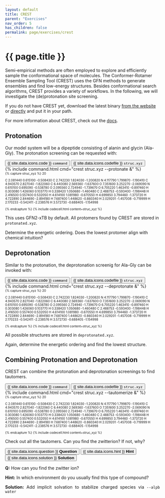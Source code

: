 ```yaml
---
layout: default
title: CREST
parent: "Exercises"
nav_order: 5
has_children: false
permalink: page/exercises/crest
---
```


# {{ page.title }}

Semi-empirical methods are often employed to explore and efficiently sample the conformational space of molecules.
The Conformer-Rotamer Ensemble Sampling Tool (CREST) uses the GFN methods to generate ensembles and find low-energy structures.
Besides conformational search algorithms, CREST provides a variety of workflows.
In the following, we will investigate the (de)protonation site screening.

If you do not have CREST yet, download the latest binary [from the website](https://crest-lab.github.io/crest-docs/page/installation/install_basic.html#option-1-installation-from-precompiled-binaries) or [directly](https://github.com/crest-lab/crest/releases/download/latest/crest-gnu-12-ubuntu-latest.tar.xz) and put it in your path.

For more information about CREST, check out the [docs](https://crest-lab.github.io/crest-docs/).

## Protonation

Our model system will be a dipeptide consisting of alanin and glycin (Ala-Gly).
The protonation screening can be requested with:

<!-- Tab links -->
<div class="tab card">
  <button 
    class="tablinks tab-id-5-1"
    onclick="openTabId(event, 'command-5-1', 'tab-id-5-1')"
    id="defaultOpen">{{ site.data.icons.code }}
    <code>command</code>
  </button>
  <button 
    class="tablinks tab-id-5-1"
    onclick="openTabId(event, 'struc', 'tab-id-5-1')">{{ site.data.icons.codefile }}
    <code>struc.xyz</code>
  </button>
</div>
<!-- Tab content -->
<div id="command-5-1" class="tabcontent tab-id-5-1" style="text-align:justify">
{% include command.html cmd="crest struc.xyz --protonate &" %}
<span markdown="span">
</span>
</div>

<div id="struc-5-1" class="tabcontent tab-id-5-1" style="font-size:10px">
{% capture struc_xyz %}
20

C     2.081440     0.615100    -0.508430
C     2.742230     1.824030    -1.200820
N     4.117790     1.799870    -1.190410
C     4.943570     2.827040    -1.822060
C     6.440080     2.569360    -1.637600
O     7.351600     3.252270    -2.069090
N     0.610100     0.695090    -0.538780
O     2.095560     2.724940    -1.739670
O     6.705220     1.463410    -0.897460
H     0.303080     1.426060     0.103770
H     0.338420     1.050680    -1.460480
C     2.488753    -0.593400    -1.198448
H     2.416500     0.557400     0.532050
H     4.614100     1.081980    -0.670550
H     4.699850     3.794460    -1.373720
H     4.722890     2.844690    -2.894180
H     7.687400     1.448620    -0.860340
H     2.029201    -1.457008    -0.719999
H     2.170233    -0.542411    -2.238576
H     3.572730    -0.688405    -1.154998

{% endcapture %}
{% include codecell.html content=struc_xyz %}
</div>

This uses GFN2-xTB by default. All protomers found by CREST are stored in `protonated.xyz`.

Determine the energetic ordering.
Does the lowest protomer align with chemical intuition?


## Deprotonation

Similar to the protonation, the deprotonation screenig for Ala-Gly can be invoked with:

<!-- Tab links -->
<div class="tab card">
  <button class="tablinks tab-id-5-2" onclick="openTabId(event, 'command-5-2', 'tab-id-5-2')" id="defaultOpen">{{ site.data.icons.code }} <code>command</code></button>
  <button class="tablinks tab-id-5-2" onclick="openTabId(event, 'struc-5-2', 'tab-id-5-2')">{{ site.data.icons.codefile }}  <code>struc.xyz</code></button>
</div>
<!-- Tab content -->
<div id="command-5-2" class="tabcontent tab-id-5-2" style="text-align:justify">
{% include command.html cmd="crest struc.xyz --deprotonate &" %}
<span markdown="span">
</span>
</div>

<div id="struc-5-2" class="tabcontent tab-id-5-2" style="font-size:10px">
{% capture struc_xyz %}
20

C     2.081440     0.615100    -0.508430
C     2.742230     1.824030    -1.200820
N     4.117790     1.799870    -1.190410
C     4.943570     2.827040    -1.822060
C     6.440080     2.569360    -1.637600
O     7.351600     3.252270    -2.069090
N     0.610100     0.695090    -0.538780
O     2.095560     2.724940    -1.739670
O     6.705220     1.463410    -0.897460
H     0.303080     1.426060     0.103770
H     0.338420     1.050680    -1.460480
C     2.488753    -0.593400    -1.198448
H     2.416500     0.557400     0.532050
H     4.614100     1.081980    -0.670550
H     4.699850     3.794460    -1.373720
H     4.722890     2.844690    -2.894180
H     7.687400     1.448620    -0.860340
H     2.029201    -1.457008    -0.719999
H     2.170233    -0.542411    -2.238576
H     3.572730    -0.688405    -1.154998

{% endcapture %}
{% include codecell.html content=struc_xyz %}
</div>

All possible structures are stored in `deprotonated.xyz`.

Again, determine the energetic ordering and find the lowest structure.


## Combining Protonation and Deprotonation

CREST can combine the protonation and deprotonation screenings to find tautomers.

<!-- Tab links -->
<div class="tab card">
  <button class="tablinks tab-id-5-3" onclick="openTabId(event, 'command-5-3', 'tab-id-5-3')" id="defaultOpen">{{ site.data.icons.code }} <code>command</code></button>
  <button class="tablinks tab-id-5-3" onclick="openTabId(event, 'struc-5-3', 'tab-id-5-3')">{{ site.data.icons.codefile }}  <code>struc.xyz</code></button>
</div>
<!-- Tab content -->
<div id="command-5-3" class="tabcontent tab-id-5-3" style="text-align:justify">
{% include command.html cmd="crest struc.xyz --tautomerize &" %}
<span markdown="span">
</span>
</div>

<div id="struc-5-3" class="tabcontent tab-id-5-3" style="font-size:10px">
{% capture struc_xyz %}
20

C     2.081440     0.615100    -0.508430
C     2.742230     1.824030    -1.200820
N     4.117790     1.799870    -1.190410
C     4.943570     2.827040    -1.822060
C     6.440080     2.569360    -1.637600
O     7.351600     3.252270    -2.069090
N     0.610100     0.695090    -0.538780
O     2.095560     2.724940    -1.739670
O     6.705220     1.463410    -0.897460
H     0.303080     1.426060     0.103770
H     0.338420     1.050680    -1.460480
C     2.488753    -0.593400    -1.198448
H     2.416500     0.557400     0.532050
H     4.614100     1.081980    -0.670550
H     4.699850     3.794460    -1.373720
H     4.722890     2.844690    -2.894180
H     7.687400     1.448620    -0.860340
H     2.029201    -1.457008    -0.719999
H     2.170233    -0.542411    -2.238576
H     3.572730    -0.688405    -1.154998

{% endcapture %}
{% include codecell.html content=struc_xyz %}
</div>

Check out all the tautomers.
Can you find the zwitterion?
If not, why?

<div class="tab card">
  <button class="tablinks tab-id-5-4 active" onclick="openTabId(event, 'question-5-1', '1')">{{ site.data.icons.question }} <strong>Question</strong></button>
  <button class="tablinks tab-id-5-4" onclick="openTabId(event, 'hint-5-1', '1')">{{ site.data.icons.hint }} <strong>Hint</strong></button>
  <button class="tablinks tab-id-5-4" onclick="openTabId(event, 'solution-5-1', '1')">{{ site.data.icons.solution }} <strong>Solution</strong></button>
</div>

<!-- Tab content -->
<div id="question-5-1" class="tabcontent tab-id-5-4" style="text-align:justify">
  <p><strong>Q:</strong> How can you find the zwitter ion?</p>
</div>

<div id="hint-5-1" class="tabcontent tab-id-5-4" style="text-align:justify">
  <p><strong>Hint:</strong> In which environment do you usually find this type of compound?</p>
</div>

<div id="solution-5-1" class="tabcontent tab-id-5-4" style="text-align:justify">
  <p><strong>Solution:</strong> Add implicit solvation to stabilize charged species via <code>--alpb water</code></p>
</div>